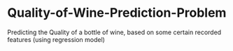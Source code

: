 # Quality-of-Wine-Prediction-Problem
Predicting the Quality of a bottle of wine, based on some certain recorded features (using regression model)
